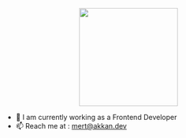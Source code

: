 <div id="header" align="center">
  <img src="https://media.giphy.com/media/LaVp0AyqR5bGsC5Cbm/giphy.gif" width="200"/>
</div>


- 🔭 I am currently working as a Frontend Developer
- 📫 Reach me at : mert@akkan.dev

